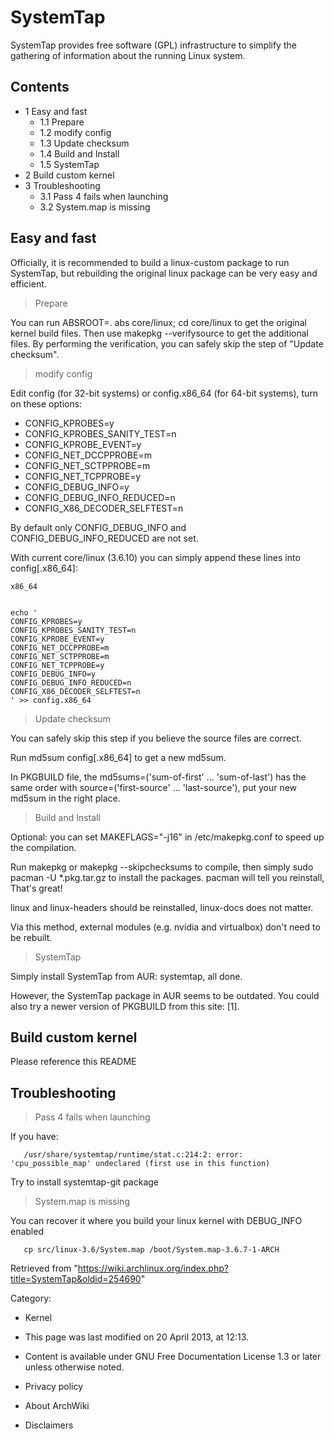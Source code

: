 SystemTap
=========

SystemTap provides free software (GPL) infrastructure to simplify the
gathering of information about the running Linux system.

Contents
--------

-   1 Easy and fast
    -   1.1 Prepare
    -   1.2 modify config
    -   1.3 Update checksum
    -   1.4 Build and Install
    -   1.5 SystemTap
-   2 Build custom kernel
-   3 Troubleshooting
    -   3.1 Pass 4 fails when launching
    -   3.2 System.map is missing

Easy and fast
-------------

Officially, it is recommended to build a linux-custom package to run
SystemTap, but rebuilding the original linux package can be very easy
and efficient.

> Prepare

You can run ABSROOT=. abs core/linux; cd core/linux to get the original
kernel build files. Then use makepkg --verifysource to get the
additional files. By performing the verification, you can safely skip
the step of "Update checksum".

> modify config

Edit config (for 32-bit systems) or config.x86_64 (for 64-bit systems),
turn on these options:

-   CONFIG_KPROBES=y
-   CONFIG_KPROBES_SANITY_TEST=n
-   CONFIG_KPROBE_EVENT=y
-   CONFIG_NET_DCCPPROBE=m
-   CONFIG_NET_SCTPPROBE=m
-   CONFIG_NET_TCPPROBE=y
-   CONFIG_DEBUG_INFO=y
-   CONFIG_DEBUG_INFO_REDUCED=n
-   CONFIG_X86_DECODER_SELFTEST=n

By default only CONFIG_DEBUG_INFO and CONFIG_DEBUG_INFO_REDUCED are not
set.

With current core/linux (3.6.10) you can simply append these lines into
config[.x86_64]:

    x86_64


    echo '
    CONFIG_KPROBES=y
    CONFIG_KPROBES_SANITY_TEST=n
    CONFIG_KPROBE_EVENT=y
    CONFIG_NET_DCCPPROBE=m
    CONFIG_NET_SCTPPROBE=m
    CONFIG_NET_TCPPROBE=y
    CONFIG_DEBUG_INFO=y
    CONFIG_DEBUG_INFO_REDUCED=n
    CONFIG_X86_DECODER_SELFTEST=n
    ' >> config.x86_64

> Update checksum

You can safely skip this step if you believe the source files are
correct.

Run md5sum config[.x86_64] to get a new md5sum.

In PKGBUILD file, the md5sums=('sum-of-first' ... 'sum-of-last') has the
same order with source=('first-source' ... 'last-source'), put your new
md5sum in the right place.

> Build and Install

Optional: you can set MAKEFLAGS="-j16" in /etc/makepkg.conf to speed up
the compilation.

Run makepkg or makepkg --skipchecksums to compile, then simply
sudo pacman -U *.pkg.tar.gz to install the packages. pacman will tell
you reinstall, That's great!

linux and linux-headers should be reinstalled, linux-docs does not
matter.

Via this method, external modules (e.g. nvidia and virtualbox) don't
need to be rebuilt.

> SystemTap

Simply install SystemTap from AUR: systemtap, all done.

However, the SystemTap package in AUR seems to be outdated. You could
also try a newer version of PKGBUILD from this site: [1].

Build custom kernel
-------------------

Please reference this README

Troubleshooting
---------------

> Pass 4 fails when launching

If you have:

       /usr/share/systemtap/runtime/stat.c:214:2: error: 'cpu_possible_map' undeclared (first use in this function)

Try to install systemtap-git package

> System.map is missing

You can recover it where you build your linux kernel with DEBUG_INFO
enabled

       cp src/linux-3.6/System.map /boot/System.map-3.6.7-1-ARCH

Retrieved from
"https://wiki.archlinux.org/index.php?title=SystemTap&oldid=254690"

Category:

-   Kernel

-   This page was last modified on 20 April 2013, at 12:13.
-   Content is available under GNU Free Documentation License 1.3 or
    later unless otherwise noted.
-   Privacy policy
-   About ArchWiki
-   Disclaimers
